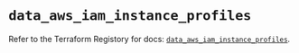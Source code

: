 # `data_aws_iam_instance_profiles`

Refer to the Terraform Registory for docs: [`data_aws_iam_instance_profiles`](https://www.terraform.io/docs/providers/aws/d/iam_instance_profiles).
